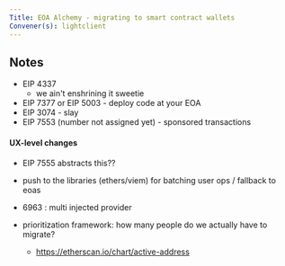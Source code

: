 ```yaml
---
Title: EOA Alchemy - migrating to smart contract wallets
Convener(s): lightclient 
---
```


## Notes

- EIP 4337
    - we ain't enshrining it sweetie 
- EIP 7377 or EIP 5003 - deploy code at your EOA
- EIP 3074 - slay
- EIP 7553 (number not assigned yet) - sponsored transactions


####  UX-level changes

- EIP 7555 abstracts this??
- push to the libraries (ethers/viem) for batching user ops / fallback to eoas 
- 6963 : multi injected provider

- prioritization framework: how many people do we actually have to migrate?
    - https://etherscan.io/chart/active-address
